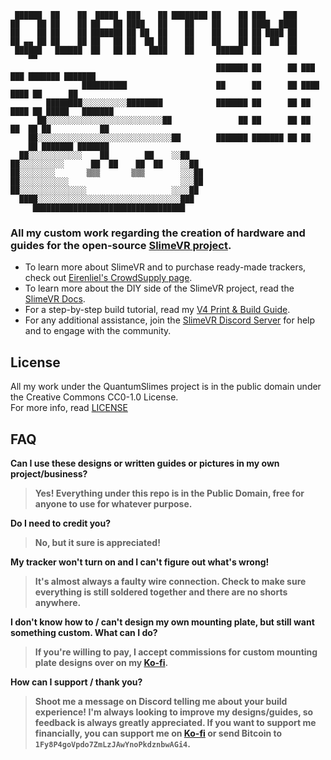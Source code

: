 ```
 ██████  ██    ██  █████  ███    ██ ████████ ██    ██ ███    ███ 
██    ██ ██    ██ ██   ██ ████   ██    ██    ██    ██ ████  ████ 
██    ██ ██    ██ ███████ ██ ██  ██    ██    ██    ██ ██ ████ ██ 
██ ▄▄ ██ ██    ██ ██   ██ ██  ██ ██    ██    ██    ██ ██  ██  ██ 
 ██████   ██████  ██   ██ ██   ████    ██     ██████  ██      ██ 
    ▀▀                                                                
                                              ███████ ██      ██ ███    ███ ███████ ███████ 
                ██████████                    ██      ██      ██ ████  ████ ██      ██      
        ████████░░░░░░░░░░████████            ███████ ██      ██ ██ ████ ██ █████   ███████ 
      ██░░░░░░░░░░░░░░░░░░░░░░░░░░██               ██ ██      ██ ██  ██  ██ ██           ██ 
    ██░░░░░░░░░░░░░░░░░░░░░░░░░░░░░░██        ███████ ███████ ██ ██      ██ ███████ ███████   
  ██░░░░░░░░░░░░    ██        ██    ░░██  
██░░░░░░░░░░      ██  ██    ██  ██    ░░██
██░░░░░░░░       ▒▒▒       ▒▒▒        ░░░██
██░░░░░░░░░░░                         ░░░██
██░░░░░░░░░░░░░░░                   ░░░░██
  ████░░░░░░░░░░░░░░░░░░░░░░░░░░░░░░░░███
     ██████████████████████████████████    

```

### All my custom work regarding the creation of hardware and guides for the open-source [SlimeVR project](https://github.com/SlimeVR).

- To learn more about SlimeVR and to purchase ready-made trackers, check out [Eirenliel's CrowdSupply page](https://www.crowdsupply.com/slimevr/slimevr-full-body-tracker).  
- To learn more about the DIY side of the SlimeVR project, read the [SlimeVR Docs](https://docs.slimevr.dev/).  
- For a step-by-step build tutorial, read my [V4 Print & Build Guide](/Print.and.Build.Guide.md).  
- For any additional assistance, join the [SlimeVR Discord Server](https://discord.gg/SlimeVR) for help and to engage with the community.  

## License
All my work under the QuantumSlimes project is in the public domain under the Creative Commons CC0-1.0 License.  
For more info, read [LICENSE](LICENSE)  

## FAQ
**Can I use these designs or written guides or pictures in my own project/business?**  
> **Yes! Everything under this repo is in the Public Domain, free for anyone to use for whatever purpose.**

**Do I need to credit you?**  
> **No, but it sure is appreciated!**

**My tracker won't turn on and I can't figure out what's wrong!**  
> **It's almost always a faulty wire connection. Check to make sure everything is still soldered together and there are no shorts anywhere.**

**I don't know how to / can't design my own mounting plate, but still want something custom. What can I do?**  
> **If you're willing to pay, I accept commissions for custom mounting plate designs over on my [Ko-fi](https://ko-fi.com/quantumred).**

**How can I support / thank you?**  
> **Shoot me a message on Discord telling me about your build experience! I'm always looking to improve my designs/guides, so feedback is always greatly appreciated. If you want to support me financially, you can support me on [Ko-fi](https://ko-fi.com/quantumred) or send Bitcoin to `1Fy8P4goVpdo7ZmLzJAwYnoPkdznbwAGi4`.**
